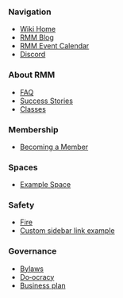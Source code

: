 ### Navigation

*   [Wiki Home](Home)
*   [RMM Blog](https://redmountainmakers.org/blog)
*   [RMM Event Calendar](https://www.redmountainmakers.org/Calendar)
*   [Discord](https://discord.gg/ZBq9rR4QGc)

### About RMM

*   [FAQ](https://www.redmountainmakers.org/FAQ)
*   [Success Stories](https://www.redmountainmakers.org/Success-Stories-at-RMM)
*   [Classes](https://www.redmountainmakers.org/classes/)
### Membership

*   [Becoming a Member](https://www.redmountainmakers.org/join-us)
### Spaces

*   [Example Space](example-space/Home)

### Safety

*   [Fire]()
*   [Custom sidebar link example]()

### Governance

*   [Bylaws](Bylaws)
*   [Do‐ocracy](Do‐ocracy)
*   [Business plan](https://drive.google.com/file/d/0B8cVExho03rPZ2FEanJiVU9hTHM/view?usp=sharing)
